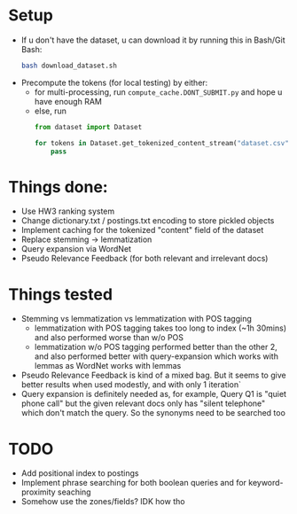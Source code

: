 # Setup
- If u don't have the dataset, u can download it by running this in Bash/Git Bash:
  ```bash
  bash download_dataset.sh
  ```
- Precompute the tokens (for local testing) by either:
    - for multi-processing, run `compute_cache.DONT_SUBMIT.py` and hope u have enough RAM
    - else, run
        ```py
        from dataset import Dataset

        for tokens in Dataset.get_tokenized_content_stream("dataset.csv", save_cache=True):
            pass
        ```


# Things done:
- Use HW3 ranking system
- Change dictionary.txt / postings.txt encoding to store pickled objects
- Implement caching for the tokenized "content" field of the dataset
- Replace stemming -> lemmatization
- Query expansion via WordNet
- Pseudo Relevance Feedback (for both relevant and irrelevant docs)


# Things tested
- Stemming vs lemmatization vs lemmatization with POS tagging
    - lemmatization with POS tagging takes too long to index (~1h 30mins) and also performed worse than w/o POS
    - lemmatization w/o POS tagging performed better than the other 2, and also performed better with query-expansion which works with lemmas as WordNet works with lemmas
- Pseudo Relevance Feedback is kind of a mixed bag. But it seems to give better results when used modestly, and with only 1 iteration`
- Query expansion is definitely needed as, for example, Query Q1 is "quiet phone call" but the given relevant docs only has "silent telephone" which don't match the query. So the synonyms need to be searched too


# TODO
- Add positional index to postings
- Implement phrase searching for both boolean queries and for keyword-proximity seaching
- Somehow use the zones/fields? IDK how tho